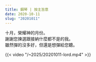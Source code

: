 ```yaml
---
title: 鋼琴 | 按主旨意
date: 2020-10-11
slug: "20201011"
---
```


十月，榮耀神的月份。\
謝謝您揀選跟接納什麼都不是的我。\
雖然彈的沒多好，但還是想彈給您聽。

{{< video "/~2025/20201011-lord.mp4" >}}
